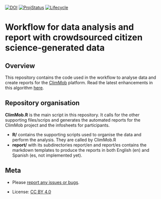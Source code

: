 
<!-- badges: start -->
[![DOI](https://zenodo.org/badge/DOI/10.5281/zenodo.3976638.svg)](https://doi.org/10.5281/zenodo.3976638)
[![ProjStatus](https://www.repostatus.org/badges/latest/active.svg)](https://www.repostatus.org/#active)
[![Lifecycle](https://img.shields.io/badge/lifecycle-maturing-blue.svg)](https://www.tidyverse.org/lifecycle/#maturing)
<!-- badges: end -->

# Workflow for data analysis and report with crowdsourced citizen science-generated data

## Overview

This repository contains the code used in the workflow to analyse data and create reports for the [ClimMob](https://climmob.net/blog/) platform. Read the latest enhancements in this algorithm [here](NEWS.md).

## Repository organisation

**ClimMob.R** is the main script in this repository. It calls for the other supporting files/scrips and generates the automated reports for the ClimMob project and the infosheets for participants. 

  - **R/** contains the supporting scripts used to organise the data and perform the analysis. They are called by ClimMob.R
  - **report/** with its subdirectories report/en and report/es contains the markdown templates to produce the reports in both English (en) and Spanish (es, not implemented yet). 



## Meta

  - Please [report any issues or bugs](https://github.com/agrobioinfoservices/ClimMob-analysis/issues).

  - License: [CC BY 4.0](https://creativecommons.org/licenses/by/4.0/)
